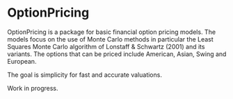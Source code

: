 # OptionPricing

OptionPricing is a package for basic financial option pricing models. The models
focus on the use of Monte Carlo methods in particular the Least Squares Monte 
Carlo algorithm of Lonstaff & Schwartz (2001) and its variants. The options that can be priced include American, Asian, Swing and European.



The goal is simplicity for fast and accurate valuations.

Work in progress. 

